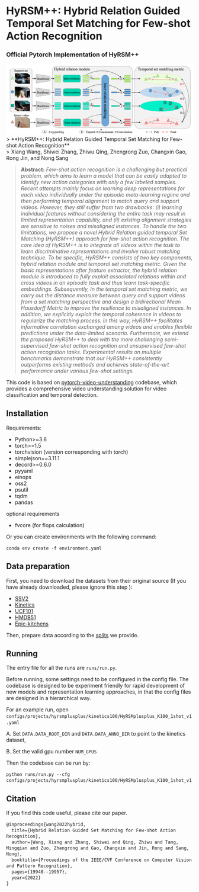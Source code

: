 # HyRSM++: Hybrid Relation Guided Temporal Set Matching for Few-shot Action Recognition
### Official Pytorch Implementation of HyRSM++

<img src = "HyRSMplusplus_arch.png" width="800">
> **HyRSM++: Hybrid Relation Guided Temporal Set Matching for Few-shot Action Recognition**<br>
> Xiang Wang,  Shiwei Zhang,  Zhiwu Qing, Zhengrong Zuo,  Changxin Gao,  Rong Jin, and Nong Sang

<!-- > [Paper](https://openaccess.thecvf.com/content/CVPR2022/papers/Wang_Hybrid_Relation_Guided_Set_Matching_for_Few-Shot_Action_Recognition_CVPR_2022_paper.pdf), [Project](https://hyrsm-cvpr2022.github.io/) -->

> **Abstract:** *Few-shot action recognition is a challenging but practical problem, which aims to learn a model that can be easily adapted to identify new action categories with only a few labeled samples. Recent attempts mainly focus on learning deep representations for each video individually under the episodic meta-learning regime and then performing temporal alignment to match query and support videos. However, they still suffer from two drawbacks: (i) learning individual features without considering the entire task may result in limited representation capability, and (ii) existing alignment strategies are sensitive to noises and misaligned instances. To handle the two limitations, we propose a novel Hybrid Relation guided temporal Set Matching (HyRSM++) approach for few-shot action recognition. The core idea of HyRSM++ is to integrate all videos within the task to learn discriminative representations and involve robust matching technique. To be specific, HyRSM++ consists of two key components, hybrid relation module and temporal set matching metric. Given the basic representations after feature extractor, the hybrid relation module is introduced to fully exploit associated relations within and cross videos in an episodic task and thus learn task-specific embeddings. Subsequently, in the temporal set matching metric, we carry out the distance measure between query and support videos from a set matching perspective and design a bidirectional Mean Hausdorff Metric to improve the resilience to misaligned instances. In addition, we explicitly exploit the temporal coherence in videos to regularize the matching process. In this way, HyRSM++ facilitates informative correlation exchanged among videos and enables flexible predictions under the data-limited scenario. Furthermore, we extend the proposed HyRSM++ to deal with the more challenging semi-supervised few-shot action recognition and unsupervised few-shot action recognition tasks. Experimental results on multiple benchmarks demonstrate that our HyRSM++ consistently outperforms existing methods and achieves state-of-the-art performance under various few-shot settings.*


This code is based on [pytorch-video-understanding](https://github.com/alibaba-mmai-research/TAdaConv) codebase, which provides a comprehensive video understanding solution for video classification and temporal detection. 

## Installation

Requirements:
- Python>=3.6
- torch>=1.5
- torchvision (version corresponding with torch)
- simplejson==3.11.1
- decord>=0.6.0
- pyyaml
- einops
- oss2
- psutil
- tqdm
- pandas

optional requirements
- fvcore (for flops calculation)

Or you can create environments with the following command:
```
conda env create -f environment.yaml
```

## Data preparation

First, you need to download the datasets from their original source (If you have already downloaded, please ignore this step
):

- [SSV2](https://20bn.com/datasets/something-something#download)
- [Kinetics](https://github.com/Showmax/kinetics-downloader)
- [UCF101](https://www.crcv.ucf.edu/data/UCF101.php)
- [HMDB51](https://serre-lab.clps.brown.edu/resource/hmdb-a-large-human-motion-database/#Downloads)
- [Epic-kitchens](https://epic-kitchens.github.io/2022)

Then, prepare data according to the [splits](configs/projects/hyrsmplusplus) we provide.

## Running
The entry file for all the runs are `runs/run.py`. 

Before running, some settings need to be configured in the config file. 
The codebase is designed to be experiment friendly for rapid development of new models and representation learning approaches, in that the config files are designed in a hierarchical way.

For an example run, open `configs/projects/hyrsmplusplus/kinetics100/HyRSMplusplus_K100_1shot_v1.yaml`

A. Set `DATA.DATA_ROOT_DIR` and `DATA.DATA_ANNO_DIR` to point to the kinetics dataset, 

B. Set the valid gpu number `NUM_GPUS`

Then the codebase can be run by:
```
python runs/run.py --cfg configs/projects/hyrsmplusplus/kinetics100/HyRSMplusplus_K100_1shot_v1.yaml
```

## Citation
If you find this code useful, please cite our paper.

~~~~
@inproceedings{wang2022hybrid,
  title={Hybrid Relation Guided Set Matching for Few-shot Action Recognition},
  author={Wang, Xiang and Zhang, Shiwei and Qing, Zhiwu and Tang, Mingqian and Zuo, Zhengrong and Gao, Changxin and Jin, Rong and Sang, Nong},
  booktitle={Proceedings of the IEEE/CVF Conference on Computer Vision and Pattern Recognition},
  pages={19948--19957},
  year={2022}
}
~~~~

